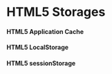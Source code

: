 # HTML5 Storages

#### HTML5 Application Cache


#### HTML5 LocalStorage


#### HTML5 sessionStorage